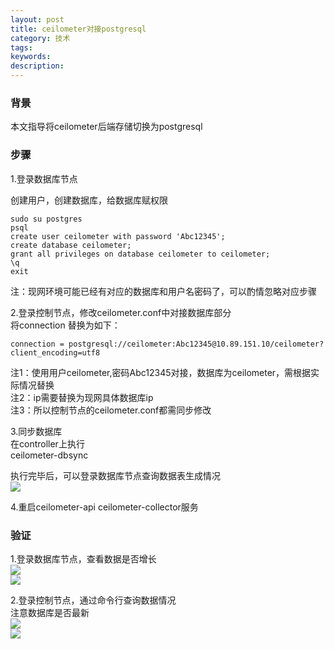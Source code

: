 ```yaml
---
layout: post
title: ceilometer对接postgresql
category: 技术
tags: 
keywords: 
description: 
---
```


### 背景 ###

本文指导将ceilometer后端存储切换为postgresql

### 步骤 ###

1.登录数据库节点

创建用户，创建数据库，给数据库赋权限

    sudo su postgres
    psql
    create user ceilometer with password 'Abc12345';
    create database ceilometer;
    grant all privileges on database ceilometer to ceilometer;
    \q
    exit

注：现网环境可能已经有对应的数据库和用户名密码了，可以酌情忽略对应步骤

2.登录控制节点，修改ceilometer.conf中对接数据库部分  
将connection 替换为如下：

    connection = postgresql://ceilometer:Abc12345@10.89.151.10/ceilometer?client_encoding=utf8

注1：使用用户ceilometer,密码Abc12345对接，数据库为ceilometer，需根据实际情况替换  
注2：ip需要替换为现网具体数据库ip  
注3：所以控制节点的ceilometer.conf都需同步修改

3.同步数据库  
在controller上执行  
ceilometer-dbsync

执行完毕后，可以登录数据库节点查询数据表生成情况  
![](http://i.imgur.com/pkoVSDc.png)

4.重启ceilometer-api ceilometer-collector服务

### 验证 ###

1.登录数据库节点，查看数据是否增长  
![](http://i.imgur.com/77TaOxy.png)  
![](http://i.imgur.com/gHjktBa.png)



2.登录控制节点，通过命令行查询数据情况  
注意数据库是否最新  
![](http://i.imgur.com/ToHJSV5.png)  
![](http://i.imgur.com/Hnlu17s.png)
